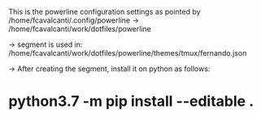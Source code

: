 This is the powerline configuration settings as pointed by /home/fcavalcanti/.config/powerline -> /home/fcavalcanti/work/dotfiles/powerline

-> segment is used in:
/home/fcavalcanti/work/dotfiles/powerline/themes/tmux/fernando.json

-> After creating the segment, install it on python as follows:
# python3.7 -m pip install --editable . 

